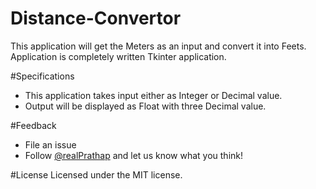 # Distance-Convertor
This application will get the Meters as an input and convert it into Feets. Application is completely written Tkinter application.

#Specifications
- This application takes input either as Integer or Decimal value.
- Output will be displayed as Float with three Decimal value.

#Feedback
- File an issue
- Follow [@realPrathap](https://twitter.com/prathapdom) and let us know what you think!

#License
Licensed under the MIT license.
